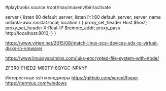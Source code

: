 #playbooks
source /root/max/maxenv/bin/activate


server {
    listen 80 default_server;
    listen [::]:80 default_server;
    server_name onlanta-awx.rosstat.local;
    location / {
        proxy_set_header Host      $host;
        proxy_set_header X-Real-IP $remote_addr;
        proxy_pass                 http://localhost:8013;
    }
}

https://www.virten.net/2015/08/match-linux-scsi-devices-sdx-to-virtual-disks-in-vmware/

https://www.linuxsysadmins.com/luks-encrypted-file-system-with-nbde/

ZF3R0-FHED2-M80TY-8QYGC-NPKYF

Интерестные ssh менеджеры 
https://github.com/vercel/hyper
https://termius.com/windows
